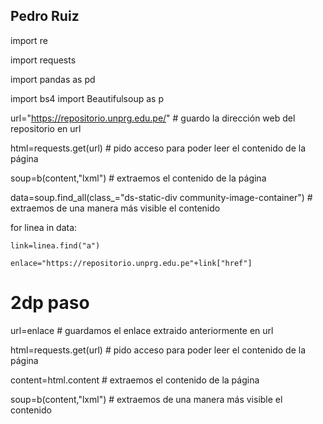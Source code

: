 ## Pedro Ruiz
import re 

import requests 

import pandas as pd 

import bs4 import Beautifulsoup as p

url="https://repositorio.unprg.edu.pe/"              # guardo la dirección web del repositorio en url 

html=requests.get(url)                              # pido acceso para poder leer el contenido de la página 

soup=b(content,"lxml")                              # extraemos el contenido de la página 

data=soup.find_all(class_="ds-static-div community-image-container")      # extraemos de una manera más visible el contenido 

for linea in data:

    link=linea.find("a")
    
    enlace="https://repositorio.unprg.edu.pe"+link["href"]
    
# 2dp paso

url=enlace                     # guardamos el enlace extraido anteriormente en url   
 
html=requests.get(url)                              # pido acceso para poder leer el contenido de la página 

content=html.content                                # extraemos el contenido de la página 

soup=b(content,"lxml")                              # extraemos de una manera más visible el contenido 






